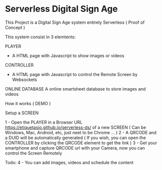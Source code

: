 # Serverless Digital Sign Age

This Project is a Digital Sign Age system entirely Serverless ( Proof of Concept )

This system consist in 3 elemtents:

PLAYER
- A HTML page with Javascript to show images or videos

CONTROLLER
- A HTML page with Javascript to control the Remote Screen by Websockets

ONLINE DATABASE
A online smartsheet database to store images and videos


How it works ( DEMO )

Setup a SCREEN

1 - Open the PLAYER in a Browser URL https://etiquetasio.github.io/serverless-ds/  of a new SCREEN ( Can be Windows, Mac, Android, etc, just neet to be Chrome ... )
2 - A QRCODE and a DUID will be automatically generated    ( If you wish, you can open the CONTROLLER by clicking the QRCODE element to get the link )
3 - Get your smartphone and capture QRCODE url with your Camera, now you can control the Screen Remotely

Todo:
4 - You can add images, videos and schedule the content




